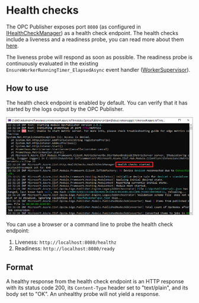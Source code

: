 # Health checks

The OPC Publisher exposes port `8080` (as configured in [IHealthCheckManager](../../common/src/Microsoft.Azure.IIoT.Http.HealthChecks/IHealthCheckManager.cs)) as a health check endpoint. The health checks include a liveness and a readiness probe, you can read more about them [here](https://kubernetes.io/docs/tasks/configure-pod-container/configure-liveness-readiness-startup-probes/).

The liveness probe will respond as soon as possible. The readiness probe is continuously evaluated in the existing `EnsureWorkerRunningTimer_ElapsedAsync` event handler ([WorkerSupervisor](C:\Git5\Industrial-IoT\common\src\Microsoft.Azure.IIoT.Agent.Framework\src\Agent\Default\WorkerSupervisor.cs)).

## How to use

The health check endpoint is enabled by default. You can verify that it has started by the logs output by the OPC Publisher.

![Health checks endpoint started as visible in the standard output.](../media/healthchecks.png)

You can use a browser or a command line to probe the health check endpoint:
1. Liveness: `http://localhost:8080/healthz`
1. Readiness: `http://localhost:8080/ready`

## Format

A healthy response from the health check endpoint is an HTTP response with its status code 200, its `Content-Type` header set to "text/plain", and its body set to "OK". An unhealthy probe will not yield a response.